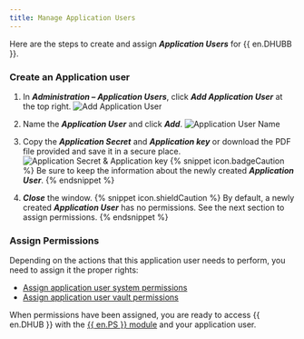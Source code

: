 ```yaml
---
title: Manage Application Users
---
```

Here are the steps to create and assign ***Application Users*** for {{ en.DHUBB }}.  

### Create an Application user 

1. In ***Administration – Application Users***, click ***Add Application User*** at the top right. 
![Add Application User](https://webdevolutions.azureedge.net/docs/en/hub/Hub2180.png)
1. Name the ***Application User*** and click ***Add***. 
![Application User Name](https://webdevolutions.azureedge.net/docs/en/hub/Hub4057.png)
1. Copy the ***Application Secret*** and ***Application key*** or download the PDF file provided and save it in a secure place. 
![Application Secret & Application key](https://webdevolutions.azureedge.net/docs/en/hub/Hub4058.png)
{% snippet icon.badgeCaution %} 
Be sure to keep the information about the newly created ***Application User***. 
{% endsnippet %}
 
4. ***Close*** the window. 
{% snippet icon.shieldCaution %} 
By default, a newly created ***Application User*** has no permissions. See the next section to assign permissions. 
{% endsnippet %}
 
### Assign Permissions 

Depending on the actions that this application user needs to perform, you need to assign it the proper rights:  

* [Assign application user system permissions](/hub/web-interface/hub-overview/administration/configuration-security/system-permissions/) 
* [Assign application user vault permissions](/hub/web-interface/hub-overview/administration/management/vaults/create-manage-vaults/)  

When permissions have been assigned, you are ready to access {{ en.DHUB }} with the [{{ en.PS }} module](/hub/powershell-module/) and your application user. 
